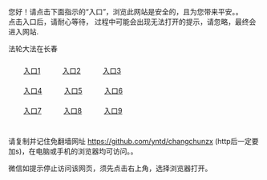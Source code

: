 您好！请点击下面指示的“入口”，浏览此网站是安全的，且为您带来平安。。 <br/>
点击入口后，请耐心等待， 过程中可能会出现无法打开的提示，请忽略，最终会进入网站. </br>

法轮大法在长春<br/>
<div style="padding:10px"><a style="margin:20px" target="_blank" href="https://dgxj6oliqd9wa.cloudfront.net/2Qpsp?vuoxpwsk" id="ccLink1" rel="nofollow">入口1</a> <a target="_blank" style="margin:20px" href="https://d376bu6fd55k6m.cloudfront.net/2Qpsp?uhgaps" id="ccLink2" rel="nofollow">入口2</a> <a style="margin:20px" target="_blank" href="https://d24rnj5jp7z12n.cloudfront.net/2Qpsp?zfygwizk" id="ccLink3" rel="nofollow">入口3</a></div>

<div style="padding:10px" ><a style="margin:20px" target="_blank" href="https://dgxj6oliqd9wa.cloudfront.net/2Qpsp?vuoxpwsk" id="ccLink4" rel="nofollow">入口4</a> <a style="margin:20px" href="https://d376bu6fd55k6m.cloudfront.net/2Qpsp?uhgaps" target="_blank" id="ccLink5" rel="nofollow">入口5</a> <a style="margin:20px" href="https://d24rnj5jp7z12n.cloudfront.net/2Qpsp?zfygwizk" target="_blank" id="ccLink6" rel="nofollow">入口6</a></div>

<div style="padding:10px"><a style="margin:20px" target="_blank" href="https://dgxj6oliqd9wa.cloudfront.net/2Qpsp?vuoxpwsk" id="ccLink7" rel="nofollow">入口7</a> <a style="margin:20px" href="https://d376bu6fd55k6m.cloudfront.net/2Qpsp?uhgaps" target="_blank" id="ccLink8" rel="nofollow">入口8</a> <a style="margin:20px" target="_blank" href="https://d24rnj5jp7z12n.cloudfront.net/2Qpsp?zfygwizk" id="ccLink9" rel="nofollow">入口9</a></div>

<br/>



请复制并记住免翻墙网址 https://github.com/yntd/changchunzx (http后一定要加s)，在电脑或手机的浏览器均可访问。。<br/>

微信如提示停止访问该网页，须先点击右上角，选择浏览器打开。

